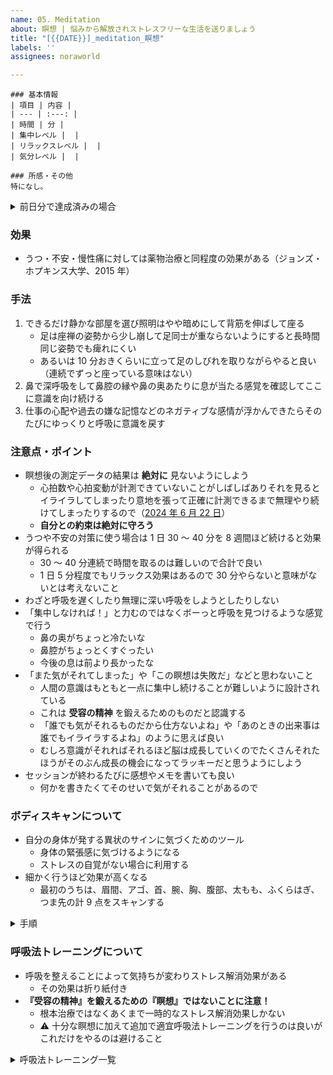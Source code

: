 ```yaml
---
name: 05. Meditation
about: 瞑想 | 悩みから解放されストレスフリーな生活を送りましょう
title: "[{{DATE}}]_meditation_瞑想"
labels: ''
assignees: noraworld

---
```


```
### 基本情報
| 項目 | 内容 |
| --- | :---: |
| 時間 | 分 |
| 集中レベル |  |
| リラックスレベル |  |
| 気分レベル |  |

### 所感・その他
特になし。
```

<details>
<summary>前日分で達成済みの場合</summary>

```
### 基本情報
| 項目 | 内容 |
| --- | :---: |
| 時間 | 分 |

### 所感・その他
前日分で達成済み。
```
</details>

### 効果
* うつ・不安・慢性痛に対しては薬物治療と同程度の効果がある（ジョンズ・ホプキンス大学、2015 年）

### 手法
1. できるだけ静かな部屋を選び照明はやや暗めにして背筋を伸ばして座る
    * 足は座禅の姿勢から少し崩して足同士が重ならないようにすると長時間同じ姿勢でも痺れにくい
    * あるいは 10 分おきくらいに立って足のしびれを取りながらやると良い（連続でずっと座っている意味はない）
2. 鼻で深呼吸をして鼻腔の縁や鼻の奥あたりに息が当たる感覚を確認してここに意識を向け続ける
3. 仕事の心配や過去の嫌な記憶などのネガティブな感情が浮かんできたらそのたびにゆっくりと呼吸に意識を戻す

### 注意点・ポイント
* 瞑想後の測定データの結果は **絶対に** 見ないようにしよう
    * 心拍数や心拍変動が計測できていないことがしばしばありそれを見るとイライラしてしまったり意地を張って正確に計測できるまで無理やり続けてしまったりするので（[2024 年 6 月 22 日](https://github.com/noraworld/diary/blob/edbcbde8df872014f50e2730cecd6ee383b61b2e/templates/meditation/2024/06/2024-06-22-.md)）
    * **自分との約束は絶対に守ろう**
* うつや不安の対策に使う場合は 1 日 30 〜 40 分を 8 週間ほど続けると効果が得られる
    * 30 〜 40 分連続で時間を取るのは難しいので合計で良い
    * 1 日 5 分程度でもリラックス効果はあるので 30 分やらないと意味がないとは考えないこと
* わざと呼吸を遅くしたり無理に深い呼吸をしようとしたりしない
* 「集中しなければ！」と力むのではなくボーっと呼吸を見つけるような感覚で行う
    * 鼻の奥がちょっと冷たいな
    * 鼻腔がちょっとくすぐったい
    * 今後の息は前より長かったな
* 「また気がそれてしまった」や「この瞑想は失敗だ」などと思わないこと
    * 人間の意識はもともと一点に集中し続けることが難しいように設計されている
    * これは **受容の精神** を鍛えるためのものだと認識する
    * 「誰でも気がそれるものだから仕方ないよね」や「あのときの出来事は誰でもイライラするよね」のように思えば良い
    * むしろ意識がそれればそれるほど脳は成長していくのでたくさんそれたほうがそのぶん成長の機会になってラッキーだと思うようにしよう
* セッションが終わるたびに感想やメモを書いても良い
    * 何かを書きたくてそのせいで気がそれることがあるので

### ボディスキャンについて
* 自分の身体が発する異状のサインに気づくためのツール
    * 身体の緊張感に気づけるようになる
    * ストレスの自覚がない場合に利用する
* 細かく行うほど効果が高くなる
    * 最初のうちは、眉間、アゴ、首、腕、胸、腹部、太もも、ふくらはぎ、つま先の計 9 点をスキャンする

<details>
<summary>手順</summary>

1. リラックス
    * 邪魔が入らない場所を横たわり、そのまま数秒だけ何もせずにリラックスする
2. 頭のスキャン
    * 自分の頭に意識を向け、パーツごとに「緊張していないかどうか？」をチェックしていく
    * 「眉間にシワを寄せていないか？」「アゴに力が入っていないか？」「頭のてっぺんに強張りがないか？」など、細かく自分の状態をスキャンしてみる
3. 上半身のスキャン
    * 上半身の各パーツに意識を向けていく
    * 「肩の力は抜けているか？」「腕に緊張感はないか？」「お腹に不快感はないか？」など細かくパーツをチェックする
4. 下半身のスキャン
    * 「太ももやふくらはぎに圧迫感はないか？」「つま先を丸めていないか？」などをスキャンする
</details>

### 呼吸法トレーニングについて
* 呼吸を整えることによって気持ちが変わりストレス解消効果がある
    * その効果は折り紙付き
* **『受容の精神』を鍛えるための『瞑想』ではないことに注意！**
    * 根本治療ではなくあくまで一時的なストレス解消効果しかない
    * ⚠️ 十分な瞑想に加えて追加で適宜呼吸法トレーニングを行うのは良いがこれだけをやるのは避けること

<details>
<summary>呼吸法トレーニング一覧</summary>

* ブリーズチェック
    1. 床などの固い地面に横たわる
    2. 右手をお腹の上に置き、左手を胸の上に置く
    3. その状態で呼吸を続ける
* バルーン・ブリージング
    1. テニスボールぐらいの小さな風船が、自分のお腹の中に入っている様子を想像する
    2. 鼻から息を吸いながら、想像の風船が少しずつふくらんでいく様子をイメージすると同時に、風船がお腹を内側から押しているように想像する
    3. 鼻か口から息を吐きながら、風船から空気が抜けていく様子をイメージして、風船が元の状態に戻るまで息を吐き切る
* ブリーズ・カウンティング
    1. リラックスして座り、できるだけゆっくりと鼻から呼吸する
    2. 息を吐き終わったら、頭の中で「1」とカウントする
    3. 続いて呼吸を数えていき、「10」までカウントしたら再び「1」から数え直す
* 7-11 ブリージング
    1. 鼻から息を吸いながら 7 まで数える
    2. 鼻から息を吐きながら 11 まで数える
* イコール・ブリージング
    1. 静かな場所で座って肩の力を抜く
    2. 4 秒で息を吸う
    3. 4 秒で息を吐く
    4. 上記を 5 〜 8 セット繰り返したあと呼吸の秒数を 5, 6, 7, ... と苦しくないレベルまで少しずつ伸ばしていく
    5. 秒数を増やすごとに「身体のどこかにこわばった部分はないか？」「皮膚やアゴは緊張していないか？」を意識しながら実践する
* ボックス・ブリージング
    1. 口を閉じ、鼻から 4 秒かけて息を吸う
    2. 4 秒間息を止める
    3. 4 秒かけて口から息を吐き出す
    4. 4 秒間息を止める
* オルタナティブ・ブリージング
    1. 右の鼻の穴を指で押さえる
    2. 左の鼻の穴から息を吸う
    3. 左の鼻の穴を指で押さえる
    4. 右の鼻の穴から息を吐く
    5. 左の鼻の穴を押さえたまま、右の鼻の穴から息を吸う
    6. 再び右の鼻の穴を指で押さえ、左の鼻の穴から息を吐く
* エクスターナル・ブリージング
    1. 背筋を伸ばし、あぐらをかいて座る
    2. 鼻から限界まで息を吸う
    3. 息を吐きながらアゴを引き、限界までお腹をへこませる
    4. そのまま 10 〜 15 秒ほど息を止める
    5. 再び限界まで息を吸う
</details>
